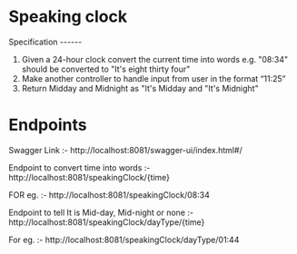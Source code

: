 Speaking clock
==============
Specification ------
1. Given a 24-hour clock convert the current time into words e.g. "08:34" should be converted to "It's eight thirty four"
2. Make another controller to handle input from user in the format “11:25”
3. Return Midday and Midnight as "It's Midday and "It's Midnight"

Endpoints
==============
Swagger Link :- http://localhost:8081/swagger-ui/index.html#/

Endpoint to convert time into words :- http://localhost:8081/speakingClock/{time}

FOR eg. :- http://localhost:8081/speakingClock/08:34

Endpoint to tell It is Mid-day, Mid-night or none :- http://localhost:8081/speakingClock/dayType/{time}

For eg. :- http://localhost:8081/speakingClock/dayType/01:44
